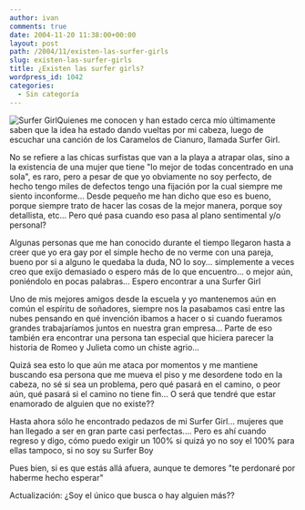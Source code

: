```yaml
---
author: ivan
comments: true
date: 2004-11-20 11:38:00+00:00
layout: post
path: /2004/11/existen-las-surfer-girls
slug: existen-las-surfer-girls
title: ¿Existen las surfer girls?
wordpress_id: 1042
categories:
  - Sin categoría
---
```


![Surfer Girl](http://www.amautacorp.com/staff/e-van/pictures/surfer_girl.gif)Quienes me conocen y han estado cerca mío últimamente saben que la idea ha estado dando vueltas por mi cabeza, luego de escuchar una canción de los Caramelos de Cianuro, llamada Surfer Girl.

No se refiere a las chicas surfistas que van a la playa a atrapar olas, sino a la existencia de una mujer que tiene "lo mejor de todas concentrado en una sola", es raro, pero a pesar de que yo obviamente no soy perfecto, de hecho tengo miles de defectos tengo una fijación por la cual siempre me siento inconforme... Desde pequeño me han dicho que eso es bueno, porque siempre trato de hacer las cosas de la mejor manera, porque soy detallista, etc... Pero qué pasa cuando eso pasa al plano sentimental y/o personal?

Algunas personas que me han conocido durante el tiempo llegaron hasta a creer que yo era gay por el simple hecho de no verme con una pareja, bueno por si a alguno le quedaba la duda, NO lo soy... simplemente a veces creo que exijo demasiado o espero más de lo que encuentro... o mejor aún, poniéndolo en pocas palabras... Espero encontrar a una Surfer Girl

Uno de mis mejores amigos desde la escuela y yo mantenemos aún en común el espíritu de soñadores, siempre nos la pasabamos casi entre las nubes pensando en qué invención ibamos a hacer o si cuando fueramos grandes trabajaríamos juntos en nuestra gran empresa... Parte de eso también era encontrar una persona tan especial que hiciera parecer la historia de Romeo y Julieta como un chiste agrio...

Quizá sea esto lo que aún me ataca por momentos y me mantiene buscando esa persona que me mueva el piso y me desordene todo en la cabeza, no sé si sea un problema, pero qué pasará en el camino, o peor aún, qué pasará si el camino no tiene fin... O será que tendré que estar enamorado de alguien que no existe??

Hasta ahora sólo he encontrado pedazos de mi Surfer Girl... mujeres que han llegado a ser en gran parte casi perfectas.... Pero es ahí cuando regreso y digo, cómo puedo exigir un 100% si quizá yo no soy el 100% para ellas tampoco, si no soy su Surfer Boy

Pues bien, si es que estás allá afuera, aunque te demores "te perdonaré por haberme hecho esperar"

Actualización: ¿Soy el único que busca o hay alguien más??
